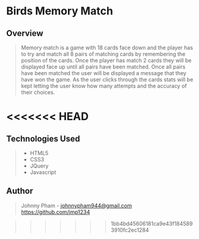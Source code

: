 # Birds Memory Match

## Overview

> Memory match is a game with 18 cards face down and the player has to try and match all 8 pairs of matching cards by remembering the position of the cards.
Once the player has match 2 cards they will be displayed face up until all pairs have been matched. Once all pairs have been matched the user will be
displayed a message that they have won the game. As the user clicks through the cards stats will be kept letting the user know how many attempts and the
accuracy of their choices.

<<<<<<< HEAD
=======

## Technologies Used
> - HTML5
> - CSS3
> - JQuery
> - Javascript

## Author
> Johnny Pham - johnnypham944@gmail.com\
> https://github.com/jmp1234

>>>>>>> 1bb4bd45606181ca9e43f1845893910fc2ec1284

